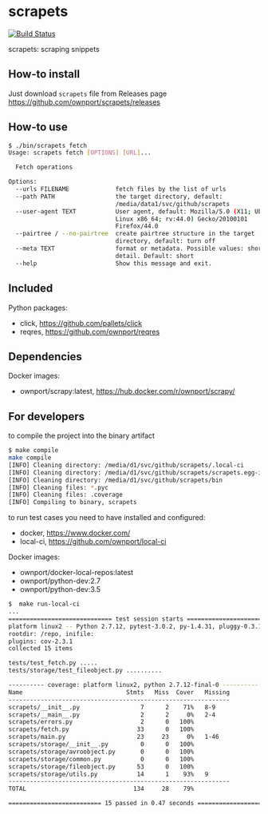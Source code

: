 # scrapets

[![Build Status](https://travis-ci.org/ownport/scrapets.svg?branch=master)](https://travis-ci.org/ownport/scrapets)

scrapets: scraping snippets

## How-to install

Just download `scrapets` file from Releases page https://github.com/ownport/scrapets/releases

## How-to use

```sh
$ ./bin/scrapets fetch
Usage: scrapets fetch [OPTIONS] [URL]...

  Fetch operations

Options:
  --urls FILENAME             fetch files by the list of urls
  --path PATH                 the target directory, default:
                              /media/data1/svc/github/scrapets
  --user-agent TEXT           User agent, default: Mozilla/5.0 (X11; Ubuntu;
                              Linux x86_64; rv:44.0) Gecko/20100101
                              Firefox/44.0
  --pairtree / --no-pairtree  create pairtree structure in the target
                              directory, default: turn off
  --meta TEXT                 format or metadata. Possible values: short,
                              detail. Default: short
  --help                      Show this message and exit.
```

## Included

Python packages:
- click, https://github.com/pallets/click
- reqres, https://github.com/ownport/reqres

## Dependencies

Docker images:
- ownport/scrapy:latest, https://hub.docker.com/r/ownport/scrapy/


## For developers

to compile the project into the binary artifact
``` sh
$ make compile
make compile
[INFO] Cleaning directory: /media/d1/svc/github/scrapets/.local-ci
[INFO] Cleaning directory: /media/d1/svc/github/scrapets/scrapets.egg-info
[INFO] Cleaning directory: /media/d1/svc/github/scrapets/bin
[INFO] Cleaning files: *.pyc
[INFO] Cleaning files: .coverage
[INFO] Compiling to binary, scrapets
```

to run test cases you need to have installed and configured:
- docker, https://www.docker.com/
- local-ci, https://github.com/ownport/local-ci

Docker images:
- ownport/docker-local-repos:latest
- ownport/python-dev:2.7
- ownport/python-dev:3.5

```sh
$  make run-local-ci
...
============================= test session starts ==============================
platform linux2 -- Python 2.7.12, pytest-3.0.2, py-1.4.31, pluggy-0.3.1
rootdir: /repo, inifile:
plugins: cov-2.3.1
collected 15 items

tests/test_fetch.py .....
tests/storage/test_fileobject.py ..........

---------- coverage: platform linux2, python 2.7.12-final-0 ----------
Name                             Stmts   Miss  Cover   Missing
--------------------------------------------------------------
scrapets/__init__.py                 7      2    71%   8-9
scrapets/__main__.py                 2      2     0%   2-4
scrapets/errors.py                   2      0   100%
scrapets/fetch.py                   33      0   100%
scrapets/main.py                    23     23     0%   1-46
scrapets/storage/__init__.py         0      0   100%
scrapets/storage/avroobject.py       0      0   100%
scrapets/storage/common.py           0      0   100%
scrapets/storage/fileobject.py      53      0   100%
scrapets/storage/utils.py           14      1    93%   9
--------------------------------------------------------------
TOTAL                              134     28    79%

========================== 15 passed in 0.47 seconds ===========================
```
